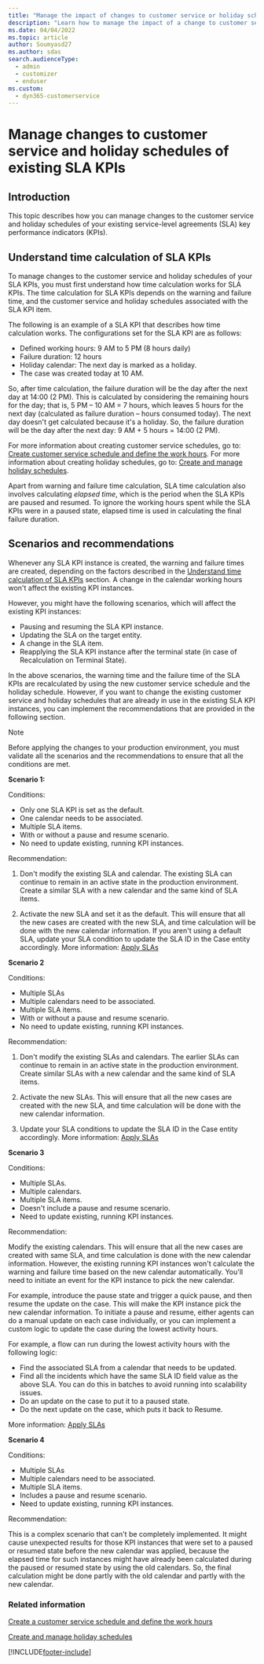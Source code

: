 ```yaml
---
title: "Manage the impact of changes to customer service or holiday schedules of SLA KPIs (Dynamics 365 Customer Service) | MicrosoftDocs"
description: "Learn how to manage the impact of a change to customer service or holiday schedules in Dynamics 365 Customer Service."
ms.date: 04/04/2022
ms.topic: article
author: Soumyasd27
ms.author: sdas
search.audienceType: 
  - admin
  - customizer
  - enduser
ms.custom: 
  - dyn365-customerservice
---
```


# Manage changes to customer service and holiday schedules of existing SLA KPIs

## Introduction

This topic describes how you can manage changes to the customer service and holiday schedules of your existing service-level agreements (SLA) key performance indicators (KPIs).

## Understand time calculation of SLA KPIs

To manage changes to the customer service and holiday schedules of your SLA KPIs, you must first understand how time calculation works for SLA KPIs. The time calculation for SLA KPIs depends on the warning and failure time, and the customer service and holiday schedules associated with the SLA KPI item. 

The following is an example of a SLA KPI that describes how time calculation works. The configurations set for the SLA KPI are as follows:
- Defined working hours: 9 AM to 5 PM (8 hours daily)
- Failure duration: 12 hours
- Holiday calendar: The next day is marked as a holiday.
- The case was created today at 10 AM.

So, after time calculation, the failure duration will be the day after the next day at 14:00 (2 PM). This is calculated by considering the remaining hours for the day; that is, 5 PM – 10 AM = 7 hours, which leaves 5 hours for the next day (calculated as failure duration – hours consumed today). The next day doesn't get calculated because it's a holiday. So, the failure duration will be the day after the next day: 9 AM + 5 hours = 14:00 (2 PM).

For more information about creating customer service schedules, go to: [Create customer service schedule and define the work hours](create-customer-service-schedule-define-work-hours.md#create-customer-service-schedule-and-define-the-work-hours). For more information about creating holiday schedules, go to: [Create and manage holiday schedules](set-up-holiday-schedule.md#create-and-manage-holiday-schedules).

Apart from warning and failure time calculation, SLA time calculation also involves calculating *elapsed time*, which is the period when the SLA KPIs are paused and resumed. To ignore the working hours spent while the SLA KPIs were in a paused state, elapsed time is used in calculating the final failure duration.

## Scenarios and recommendations

Whenever any SLA KPI instance is created, the warning and failure times are created, depending on the factors described in the [Understand time calculation of SLA KPIs](#understand-time-calculation-of-sla-kpis) section. A change in the calendar working hours won't affect the existing KPI instances.

However, you might have the following scenarios, which will affect the existing KPI instances:

- Pausing and resuming the SLA KPI instance.
- Updating the SLA on the target entity.
- A change in the SLA item.
- Reapplying the SLA KPI instance after the terminal state (in case of Recalculation on Terminal State).

In the above scenarios, the warning time and the failure time of the SLA KPIs are recalculated by using the new customer service schedule and the holiday schedule. However, if you want to change the existing customer service and holiday schedules that are already in use in the existing SLA KPI instances, you can implement the recommendations that are provided in the following section.  

> [!NOTE]
> Before applying the changes to your production environment, you must validate all the scenarios and the recommendations to ensure that all the conditions are met.

**Scenario 1:**

Conditions: 

- Only one SLA KPI is set as the default.
-	One calendar needs to be associated.
-	Multiple SLA items.
-	With or without a pause and resume scenario.
-	No need to update existing, running KPI instances.

Recommendation:
 
1. Don't modify the existing SLA and calendar. The existing SLA can continue to remain in an active state in the production environment. Create a similar SLA with a new calendar and the same kind of SLA items.

1. Activate the new SLA and set it as the default. This will ensure that all the new cases are created with the new SLA, and time calculation will be done with the new calendar information. If you aren't using a default SLA, update your SLA condition to update the SLA ID in the Case entity accordingly. More information: [Apply SLAs](apply-slas.md#apply-slas)

**Scenario 2**

Conditions: 

- Multiple SLAs
- Multiple calendars need to be associated.
- Multiple SLA items.
- With or without a pause and resume scenario.
- No need to update existing, running KPI instances.

Recommendation:

1. Don't modify the existing SLAs and calendars. The earlier SLAs can continue to remain in an active state in the production environment. Create similar SLAs with a new calendar and the same kind of SLA items.

1. Activate the new SLAs. This will ensure that all the new cases are created with the new SLA, and time calculation will be done with the new calendar information.

1. Update your SLA conditions to update the SLA ID in the Case entity accordingly. More information: [Apply SLAs](apply-slas.md#apply-slas)

**Scenario 3**

Conditions: 

- Multiple SLAs.
- Multiple calendars.
- Multiple SLA items.
- Doesn't include a pause and resume scenario.
- Need to update existing, running KPI instances.

Recommendation:

Modify the existing calendars. This will ensure that all the new cases are created with same SLA, and time calculation is done with the new calendar information. However, the existing running KPI instances won't calculate the warning and failure time based on the new calendar automatically. You'll need to initiate an event for the KPI instance to pick the new calendar.

For example, introduce the pause state and trigger a quick pause, and then resume the update on the case. This will make the KPI instance pick the new calendar information. To initiate a pause and resume, either agents can do a manual update on each case individually, or you can implement a custom logic to update the case during the lowest activity hours.

For example, a flow can run during the lowest activity hours with the following logic:

- Find the associated SLA from a calendar that needs to be updated.
- Find all the incidents which have the same SLA ID field value as the above SLA. You can do this in batches to avoid running into scalability issues.
- Do an update on the case to put it to a paused state.
- Do the next update on the case, which puts it back to Resume.

More information: [Apply SLAs](apply-slas.md#apply-slas)

**Scenario 4**

Conditions:
 
- Multiple SLAs
- Multiple calendars need to be associated.
- Multiple SLA items.
- Includes a pause and resume scenario.
- Need to update existing, running KPI instances.

Recommendation:

This is a complex scenario that can't be completely implemented. It might cause unexpected results for those KPI instances that were set to a paused or resumed state before the new calendar was applied, because the elapsed time for such instances might have already been calculated during the paused or resumed state by using the old calendars. So, the final calculation might be done partly with the old calendar and partly with the new calendar.

### Related information

[Create a customer service schedule and define the work hours](create-customer-service-schedule-define-work-hours.md)  

[Create and manage holiday schedules](set-up-holiday-schedule.md#create-and-manage-holiday-schedules)


[!INCLUDE[footer-include](../../includes/footer-banner.md)]
